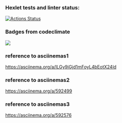 ### Hexlet tests and linter status:
[![Actions Status](https://github.com/nuuska-muikkunen/java-project-61/workflows/hexlet-check/badge.svg)](https://github.com/nuuska-muikkunen/java-project-61/actions)
### Badges from codeclimate
<a href="https://codeclimate.com/github/nuuska-muikkunen/java-project-61/maintainability"><img src="https://api.codeclimate.com/v1/badges/882ed6eb915ee099d98f/maintainability" /></a>
### reference to asciinemas1
https://asciinema.org/a/lLGy9iGjd1mFoyL4bEotX24ld
### reference to asciinemas2
https://asciinema.org/a/592499
### reference to asciinemas3
https://asciinema.org/a/592576
